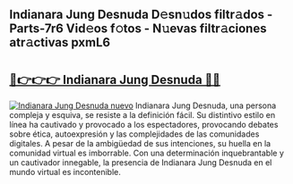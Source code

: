 ## Indianara Jung Desnuda D𝚎sn𝚞dos filtr𝚊dos - Parts-7r6 Vid𝚎os f𝚘tos - N𝚞evas filtr𝚊ciones atr𝚊ctivas pxmL6

# <h2><a href="http://mbbi5e.tromn.icu/?c=Indianara+Jung+Desnuda">🔗👉👉👉 Indianara Jung Desnuda 🔗🔗</a></h2>

[![Indianara Jung Desnuda nuevo](https://i.imgur.com/pEAQMta.gif)](http://mbbi5e.tromn.icu/?c=Indianara+Jung+Desnuda)
Indianara Jung Desnuda, una persona compleja y esquiva, se resiste a la definición fácil. Su distintivo estilo en línea ha cautivado y provocado a los espectadores, provocando debates sobre ética, autoexpresión y las complejidades de las comunidades digitales. A pesar de la ambigüedad de sus intenciones, su huella en la comunidad virtual es imborrable. Con una determinación inquebrantable y un cautivador innegable, la presencia de Indianara Jung Desnuda en el mundo virtual es incontenible.
